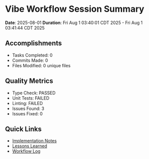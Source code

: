# Vibe Workflow Session Summary

**Date**: 2025-08-01
**Duration**: Fri Aug 1 03:40:01 CDT 2025 - Fri Aug 1 03:41:44 CDT 2025

## Accomplishments

- Tasks Completed: 0
- Commits Made: 0
- Files Modified: 0 unique files

## Quality Metrics

- Type Check: PASSED
- Unit Tests: FAILED
- Linting: FAILED
- Issues Found: 3
- Issues Fixed: 0

## Quick Links

- [Implementation Notes](./implementation-notes.md)
- [Lessons Learned](./lessons-learned.md)
- [Workflow Log](./workflow-log.md)
